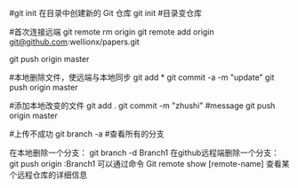 #git init 在目录中创建新的 Git 仓库
git init #目录变仓库

#首次连接远端
git remote rm origin
git remote add origin git@github.com:wellionx/papers.git


git push origin master

#本地删除文件，使远端与本地同步
git add *
git commit -a -m "update"
git push origin master

#添加本地改变的文件
git add .
git commit -m "zhushi" #message
git push origin master

#上传不成功
git branch -a #查看所有的分支

在本地删除一个分支： git branch -d Branch1
在github远程端删除一个分支： git push origin :Branch1 
可以通过命令 Git remote show [remote-name] 查看某个远程仓库的详细信息